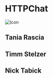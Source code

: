 &nbsp;

# HTTPChat

![Icon](https://raw.githubusercontent.com/httpchat/httpchat.github.io/master/images/http-small.png)

## Tania Rascia

## Timm Stelzer

## Nick Tabick
